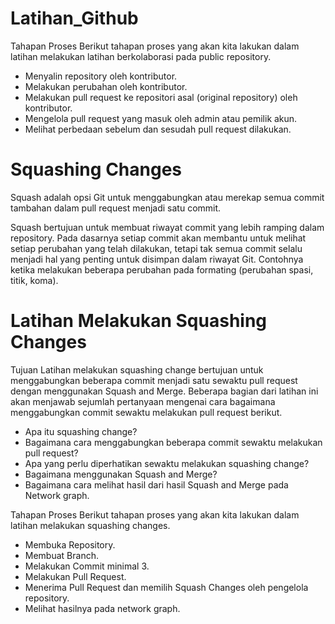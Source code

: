 # Latihan_Github
Tahapan Proses
Berikut tahapan proses yang akan kita lakukan dalam latihan melakukan latihan berkolaborasi pada public repository.

- Menyalin repository oleh kontributor.
- Melakukan perubahan oleh kontributor.
- Melakukan pull request ke repositori asal (original repository) oleh kontributor.
- Mengelola pull request yang masuk oleh admin atau pemilik akun.
- Melihat perbedaan sebelum dan sesudah pull request dilakukan.

# Squashing Changes
Squash adalah opsi Git untuk menggabungkan atau merekap semua commit tambahan dalam pull request menjadi satu commit. 

Squash bertujuan untuk membuat riwayat commit yang lebih ramping dalam repository. Pada dasarnya setiap commit akan membantu untuk melihat setiap perubahan yang telah dilakukan, tetapi tak semua commit selalu menjadi hal yang penting untuk disimpan dalam riwayat Git. Contohnya ketika melakukan beberapa perubahan pada formating (perubahan spasi, titik, koma). 

# Latihan Melakukan Squashing Changes
Tujuan
Latihan melakukan squashing change bertujuan untuk menggabungkan beberapa commit menjadi satu sewaktu pull request dengan menggunakan Squash and Merge. Beberapa bagian dari latihan ini akan menjawab sejumlah pertanyaan mengenai cara bagaimana menggabungkan commit sewaktu melakukan pull request berikut.

- Apa itu squashing change?
- Bagaimana cara menggabungkan beberapa commit sewaktu melakukan pull request?
- Apa yang perlu diperhatikan sewaktu melakukan squashing change?
- Bagaimana menggunakan Squash and Merge?
- Bagaimana cara melihat hasil dari hasil Squash and Merge pada Network graph.

Tahapan Proses
Berikut tahapan proses yang akan kita lakukan dalam latihan melakukan squashing changes.

- Membuka Repository.
- Membuat Branch.
- Melakukan Commit minimal 3.
- Melakukan Pull Request.
- Menerima Pull Request dan memilih Squash Changes oleh pengelola repository.
- Melihat hasilnya pada network graph.

